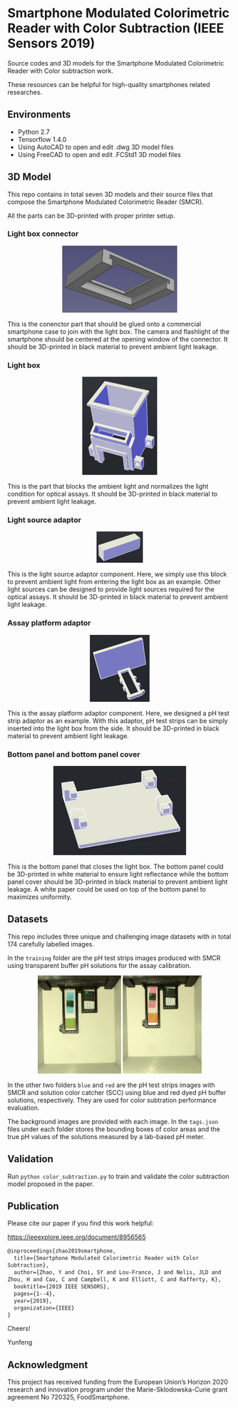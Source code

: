 # Smartphone Modulated Colorimetric Reader with Color Subtraction (IEEE Sensors 2019)

Source codes and 3D models for the Smartphone Modulated Colorimetric Reader with Color subtraction work.

These resources can be helpful for high-quality smartphones related researches.


## Environments

* Python 2.7
* Tensorflow 1.4.0
* Using AutoCAD to open and edit .dwg 3D model files
* Using FreeCAD to open and edit .FCStd1 3D model files


## 3D Model

This repo contains in total seven 3D models and their source files that compose the Smartphone Modulated Colorimetric Reader (SMCR).

All the parts can be 3D-printed with proper printer setup.


### Light box connector

<p align="center">
<img src="https://github.com/zyfccc/Smartphone-Modulated-Colorimetric-Reader-with-Color-Subtraction-IEEE-Sensors-2019/blob/master/smartphone_case_connector.jpg" height="150">
</p>

This is the conenctor part that should be glued onto a commercial smartphone case to join with the light box. The camera and flashlight of the smartphone should be centered at the opening window of the connector. It should be 3D-printed in black material to prevent ambient light leakage.

### Light box

<p align="center">
<img src="https://github.com/zyfccc/Smartphone-Modulated-Colorimetric-Reader-with-Color-Subtraction-IEEE-Sensors-2019/blob/master/light_box.jpg" height="220">
</p>

This is the part that blocks the ambient light and normalizes the light condition for optical assays. It should be 3D-printed in black material to prevent ambient light leakage. 

### Light source adaptor

<p align="center">
<img src="https://github.com/zyfccc/Smartphone-Modulated-Colorimetric-Reader-with-Color-Subtraction-IEEE-Sensors-2019/blob/master/light_source_adaptor.jpg" height="70">
</p>

This is the light source adaptor component. Here, we simply use this block to prevent ambient light from entering the light box as an example. Other light sources can be designed to provide light sources required for the optical assays. It should be 3D-printed in black material to prevent ambient light leakage. 

### Assay platform adaptor

<p align="center">
<img src="https://github.com/zyfccc/Smartphone-Modulated-Colorimetric-Reader-with-Color-Subtraction-IEEE-Sensors-2019/blob/master/ph_adaptor.jpg" height="150">
</p>

This is the assay platform adaptor component. Here, we designed a pH test strip adaptor as an example. With this adaptor, pH test strips can be simply inserted into the light box from the side. It should be 3D-printed in black material to prevent ambient light leakage.

### Bottom panel and bottom panel cover

<p align="center">
<img src="https://github.com/zyfccc/Smartphone-Modulated-Colorimetric-Reader-with-Color-Subtraction-IEEE-Sensors-2019/blob/master/bottom_panel.jpg" height="200">
</p>

This is the bottom panel that closes the light box. The bottom panel could be 3D-printed in white material to ensure light reflectance while the bottom panel cover should be 3D-printed in black material to prevent ambient light leakage. A white paper could be used on top of the bottom panel to maximizes uniformity.


## Datasets

This repo includes three unique and challenging image datasets with in total 174 carefully labelled images. 

In the `training` folder are the pH test strips images produced with SMCR using transparent buffer pH solutions for the assay calibration. 

<p align="center">
<img src="https://github.com/zyfccc/Smartphone-Modulated-Colorimetric-Reader-with-Color-Subtraction-IEEE-Sensors-2019/blob/master/blue.jpg" height="220">
<img src="https://github.com/zyfccc/Smartphone-Modulated-Colorimetric-Reader-with-Color-Subtraction-IEEE-Sensors-2019/blob/master/red.jpg" height="220">
</p>

In the other two folders `blue` and `red` are the pH test strips images with SMCR and solution color catcher (SCC) using blue and red dyed pH buffer solutions, respectively. They are used for color subtration performance evaluation. 

The background images are provided with each image. In the `tags.json` files under each folder stores the bounding boxes of color areas and the true pH values of the solutions measured by a lab-based pH meter.


## Validation

Run `python color_subtraction.py` to train and validate the color subtraction model proposed in the paper.


## Publication

Please cite our paper if you find this work helpful:

https://ieeexplore.ieee.org/document/8956565



```
@inproceedings{zhao2019smartphone,
  title={Smartphone Modulated Colorimetric Reader with Color Subtraction},
  author={Zhao, Y and Choi, SY and Lou-Franco, J and Nelis, JLD and Zhou, H and Cao, C and Campbell, K and Elliott, C and Rafferty, K},
  booktitle={2019 IEEE SENSORS},
  pages={1--4},
  year={2019},
  organization={IEEE}
}
```

Cheers!

Yunfeng


## Acknowledgment
This project has received funding from the European Union’s Horizon 2020 research and innovation program under the Marie-Sklodowska-Curie grant agreement No 720325, FoodSmartphone.